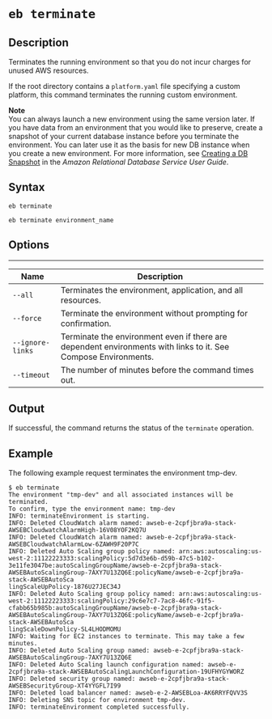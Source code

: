 # `eb terminate`<a name="eb3-terminate"></a>

## Description<a name="eb3-terminatedescription"></a>

Terminates the running environment so that you do not incur charges for unused AWS resources\.

If the root directory contains a `platform.yaml` file specifying a custom platform, this command terminates the running custom environment\.

**Note**  
You can always launch a new environment using the same version later\. If you have data from an environment that you would like to preserve, create a snapshot of your current database instance before you terminate the environment\. You can later use it as the basis for new DB instance when you create a new environment\. For more information, see [Creating a DB Snapshot](http://docs.aws.amazon.com/AmazonRDS/latest/UserGuide/USER_CreateSnapshot.html) in the *Amazon Relational Database Service User Guide*\.

## Syntax<a name="eb3-terminatesyntax"></a>

 `eb terminate` 

 `eb terminate environment_name` 

## Options<a name="eb3-terminateoptions"></a>


****  

|  Name  |  Description  | 
| --- | --- | 
|  `--all`  |  Terminates the environment, application, and all resources\.  | 
|  `--force`  |  Terminate the environment without prompting for confirmation\.  | 
|  `--ignore-links`  |  Terminate the environment even if there are dependent environments with links to it\. See Compose Environments\.  | 
|  `--timeout`  |  The number of minutes before the command times out\.  | 

## Output<a name="eb3-terminateoutput"></a>

If successful, the command returns the status of the `terminate` operation\.

## Example<a name="eb3-terminateexample"></a>

The following example request terminates the environment tmp\-dev\.

```
$ eb terminate
The environment "tmp-dev" and all associated instances will be terminated.
To confirm, type the environment name: tmp-dev
INFO: terminateEnvironment is starting.
INFO: Deleted CloudWatch alarm named: awseb-e-2cpfjbra9a-stack-AWSEBCloudwatchAlarmHigh-16V08YOF2KQ7U
INFO: Deleted CloudWatch alarm named: awseb-e-2cpfjbra9a-stack-AWSEBCloudwatchAlarmLow-6ZAWH9F20P7C
INFO: Deleted Auto Scaling group policy named: arn:aws:autoscaling:us-west-2:11122223333:scalingPolicy:5d7d3e6b-d59b-47c5-b102-3e11fe3047be:autoScalingGroupName/awseb-e-2cpfjbra9a-stack-AWSEBAutoScalingGroup-7AXY7U13ZQ6E:policyName/awseb-e-2cpfjbra9a-stack-AWSEBAutoSca
lingScaleUpPolicy-1876U27JEC34J
INFO: Deleted Auto Scaling group policy named: arn:aws:autoscaling:us-west-2:11122223333:scalingPolicy:29c6e7c7-7ac8-46fc-91f5-cfabb65b985b:autoScalingGroupName/awseb-e-2cpfjbra9a-stack-AWSEBAutoScalingGroup-7AXY7U13ZQ6E:policyName/awseb-e-2cpfjbra9a-stack-AWSEBAutoSca
lingScaleDownPolicy-SL4LHODMOMU
INFO: Waiting for EC2 instances to terminate. This may take a few minutes.
INFO: Deleted Auto Scaling group named: awseb-e-2cpfjbra9a-stack-AWSEBAutoScalingGroup-7AXY7U13ZQ6E
INFO: Deleted Auto Scaling launch configuration named: awseb-e-2cpfjbra9a-stack-AWSEBAutoScalingLaunchConfiguration-19UFHYGYWORZ
INFO: Deleted security group named: awseb-e-2cpfjbra9a-stack-AWSEBSecurityGroup-XT4YYGFL7I99
INFO: Deleted load balancer named: awseb-e-2-AWSEBLoa-AK6RRYFQVV3S
INFO: Deleting SNS topic for environment tmp-dev.
INFO: terminateEnvironment completed successfully.
```
